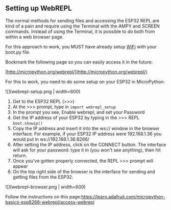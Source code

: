 ## Setting up WebREPL

The normal methods for sending files and accessing the ESP32 REPL are kind of a pain and require using the Terminal with the AMPY and SCREEN commands. Instead of using the Terminal, it is possible to do both from within a web browser page.

For this approach to work, you MUST have already setup [WiFi](usingwifi.md) with your boot.py file.

Bookmark the following page so you can easily access it in the future:

[http://micropython.org/webrepl/](http://micropython.org/webrepl/)

For this to work, you need to do some setup on your ESP32 in MicroPython:

![](webrepl-setup.png | width=600)

1. Get to the ESP32 REPL (>>>)
1. At the >>> prompt, type in ```import webrepl_setup```
1. In the prompt you see, Enable webrepl, and set your Password
1. Get the IP address of your ESP32 by typing in the >>> REPL ```boot.showip()```
1. Copy the IP address and insert it into the ws:// window in the browser interface. For example, if your ESP32 IP address were 192.168.1.36 you would put in ws://192.168.1.36:8266/
1. After setting the IP address, click on the CONNECT button. The interface will ask for your password: type it in (you won't see anything), then hit return.
1. Once you've gotten properly connected, the REPL >>> prompt will appear
1. On the top right side of the browser is the interface for sending and getting files from the ESP32.

![](webrepl-browser.png | width=600)



Follow the instructions on this page:https://learn.adafruit.com/micropython-basics-esp8266-webrepl/access-webrepl
